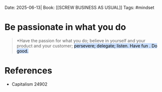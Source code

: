 Date: 2025-06-13|
Book: [[SCREW BUSINESS AS USUAL]]
Tags:  #mindset 


# Be passionate in what you do

>*Have the passion for what you do; believe in yourself and your product and your customer; <mark style="background: #ADCCFFA6;">persevere; delegate; listen. Have fun . Do good.</mark>
# References
- Capitalism 24902
 